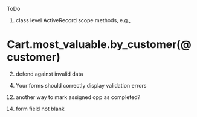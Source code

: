ToDo
1) class level ActiveRecord scope methods, e.g.,
# Cart.most_valuable.by_customer(@customer)

2) defend against invalid data

<!-- 3) nested resource must provide a form that relates to the parent resource -->

4) Your forms should correctly display validation errors

<!-- 5) user will click on an organization and then want to see opportunities for that org at the same time -->

<!-- 6) when user views opportunity will want to be able to assign the opportunity to an available volunteer -->

<!-- 7) an available volunteer consists of same day free and no open opportunities -->

<!-- 8) need a way to adjust opportunity status -->

<!-- 9) opportunity status needs to be a drop down -->

<!-- 10) is volunteer pool specific to user? to org? or to whole app? -->

<!-- 11) if an opp is assigned its status must change from open -->

12) another way to mark assigned opp as completed?

<!-- 13) new volunteer isn't set up correctly -->

14) form field not blank
